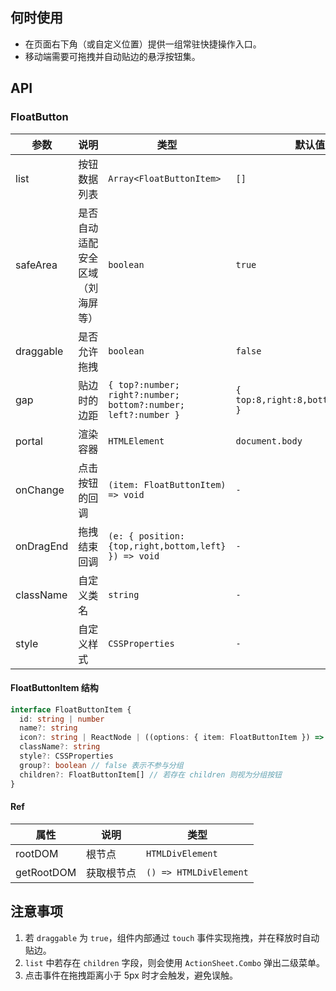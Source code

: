 ## 何时使用

- 在页面右下角（或自定义位置）提供一组常驻快捷操作入口。
- 移动端需要可拖拽并自动贴边的悬浮按钮集。

## API

### FloatButton

| 参数      | 说明                             | 类型                                                           | 默认值                              |
| --------- | -------------------------------- | -------------------------------------------------------------- | ----------------------------------- |
| list      | 按钮数据列表                     | `Array<FloatButtonItem>`                                       | `[]`                                |
| safeArea  | 是否自动适配安全区域（刘海屏等） | `boolean`                                                      | `true`                              |
| draggable | 是否允许拖拽                     | `boolean`                                                      | `false`                             |
| gap       | 贴边时的边距                     | `{ top?:number; right?:number; bottom?:number; left?:number }` | `{ top:8,right:8,bottom:8,left:8 }` |
| portal    | 渲染容器                         | `HTMLElement`                                                  | `document.body`                     |
| onChange  | 点击按钮的回调                   | `(item: FloatButtonItem) => void`                              | `-`                                 |
| onDragEnd | 拖拽结束回调                     | `(e: { position:{top,right,bottom,left} }) => void`            | `-`                                 |
| className | 自定义类名                       | `string`                                                       | `-`                                 |
| style     | 自定义样式                       | `CSSProperties`                                                | `-`                                 |

#### FloatButtonItem 结构

```ts
interface FloatButtonItem {
  id: string | number
  name?: string
  icon?: string | ReactNode | ((options: { item: FloatButtonItem }) => ReactNode)
  className?: string
  style?: CSSProperties
  group?: boolean // false 表示不参与分组
  children?: FloatButtonItem[] // 若存在 children 则视为分组按钮
}
```

#### Ref

| 属性       | 说明       | 类型                   |
| ---------- | ---------- | ---------------------- |
| rootDOM    | 根节点     | `HTMLDivElement`       |
| getRootDOM | 获取根节点 | `() => HTMLDivElement` |

## 注意事项

1. 若 `draggable` 为 `true`，组件内部通过 `touch` 事件实现拖拽，并在释放时自动贴边。
2. `list` 中若存在 `children` 字段，则会使用 `ActionSheet.Combo` 弹出二级菜单。
3. 点击事件在拖拽距离小于 5px 时才会触发，避免误触。

